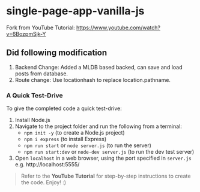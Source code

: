 # single-page-app-vanilla-js

Fork from YouTube Tutorial:
https://www.youtube.com/watch?v=6BozpmSjk-Y

## Did following modification
1. Backend Change: Added a MLDB based backed, can save and load posts from database.
2. Route change: Use locationhash to replace location.pathname.

### A Quick Test-Drive

To give the completed code a quick test-drive:

1. Install Node.js
2. Navigate to the project folder and run the following from a terminal:
   - `npm init -y` (to create a Node.js project)
   - `npm i express` (to install Express)
   - `npm run start` or `node server.js` (to run the server)
   - `npm run start:dev` or `node-dev server.js` (to run the dev test server)
3. Open `localhost` in a web browser, using the port specified in `server.js` e.g. http://localhost:5555/

> Refer to the **YouTube Tutorial** for step-by-step instructions to create the code. Enjoy! :)
